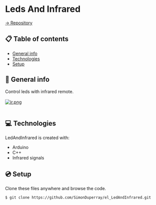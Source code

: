 # Leds And Infrared

[-> Repository](https://github.com/SimonDuperray/el_LedAndInfrared)

## :clipboard: Table of contents
* [General info](#general-info)
* [Technologies](#technologies)
* [Setup](#setup)

## :page_facing_up: General info
Control leds with infrared remote.<br><br>
[![ir.png](https://i.postimg.cc/13Lzs5rq/ir.png)](https://postimg.cc/LJ3SVS79)<br><br>
	
## :computer: Technologies
LedAndInfrared is created with:
* Arduino
* C++
* Infrared signals
	
## :cd: Setup
Clone these files anywhere and browse the code.
```batch
$ git clone https://github.com/SimonDuperray/el_LedAndInfrared.git
```
